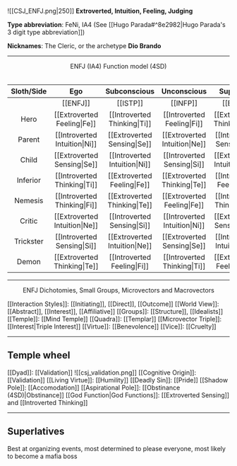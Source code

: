 ![[CSJ_ENFJ.png|250]]
**Extroverted, Intuition, Feeling, Judging**

**Type abbreviation**: FeNi, IA4 (See [[Hugo Parada#^8e2982|Hugo Parada's 3 digit type abbreviation]])

**Nicknames**: The Cleric, or the archetype **Dio Brando**

---

<center> ENFJ (IA4) Function model (4SD)</center>
<br>

| Sloth/Side | Ego | Subconscious | Unconscious | SuperEgo |
| :--: | :--: | :--: | :--: | :--: |
| | [[ENFJ]] | [[ISTP]] | [[INFP]] |[[ESTJ]] |
| Hero | [[Extroverted Feeling\|Fe]] | [[Introverted Thinking\|Ti]] | [[Introverted Feeling\|Fi]] | [[Extroverted Thinking\|Te]] |
| Parent | [[Introverted Intuition\|Ni]] | [[Extroverted Sensing\|Se]] | [[Extroverted Intuition\|Ne]] | [[Introverted Sensing\|Si]] |
| Child | [[Extroverted Sensing\|Se]] | [[Introverted Intuition\|Ni]] | [[Introverted Sensing\|Si]] | [[Extroverted Intuition\|Ne]] |
| Inferior | [[Introverted Thinking\|Ti]] | [[Extroverted Feeling\|Fe]] | [[Extroverted Thinking\|Te]] | [[Introverted Feeling\|Fi]] |
| Nemesis | [[Introverted Thinking\|Fi]] | [[Extroverted Thinking\|Te]] | [[Extroverted Feeling\|Fe]] | [[Introverted Thinking\|Ti]] |
| Critic | [[Extroverted Intuition\|Ne]] | [[Introverted Sensing\|Si]] | [[Introverted Intuition\|Ni]] | [[Extroverted Sensing\|Se]] |
| Trickster | [[Introverted Sensing\|Si]] | [[Extroverted Intuition\|Ne]] | [[Extroverted Sensing\|Se]] | [[Introverted Intuition\|Ni]] |
| Demon | [[Extroverted Thinking\|Te]] | [[Introverted Feeling\|Fi]] | [[Introverted Thinking\|Ti]] | [[Extroverted Feeling\|Fe]] |

---

<center>ENFJ Dichotomies, Small Groups, Microvectors and Macrovectors</center>

[[Interaction Styles]]: [[Initiating]], [[Direct]], [[Outcome]]
[[World View]]: [[Abstract]], [[Interest]], [[Affiliative]]
[[Groups]]: [[Structure]], [[Idealists]]
[[Temple]]: [[Mind Temple]]
[[Quadra]]: [[Templar]]
[[Microvector Triple]]: [[Interest|Triple Interest]]
[[Virtue]]: [[Benevolence]]
[[Vice]]: [[Cruelty]]

---
## Temple wheel

[[Dyad]]: [[Validation]]
![[csj_validation.png]]
[[Cognitive Origin]]: [[Validation]]
[[Living Virtue]]: [[Humility]]
[[Deadly Sin]]: [[Pride]]
[[Shadow Pole]]: [[Accomodation]]
[[Aspirational Pole]]: [[Obstinance (4SD)|Obstinance]]
[[God Function|God Functions]]: [[Extroverted Sensing]] and [[Introverted Thinking]]

---
## Superlatives

Best at organizing events, most determined to please everyone, most likely to become a mafia boss